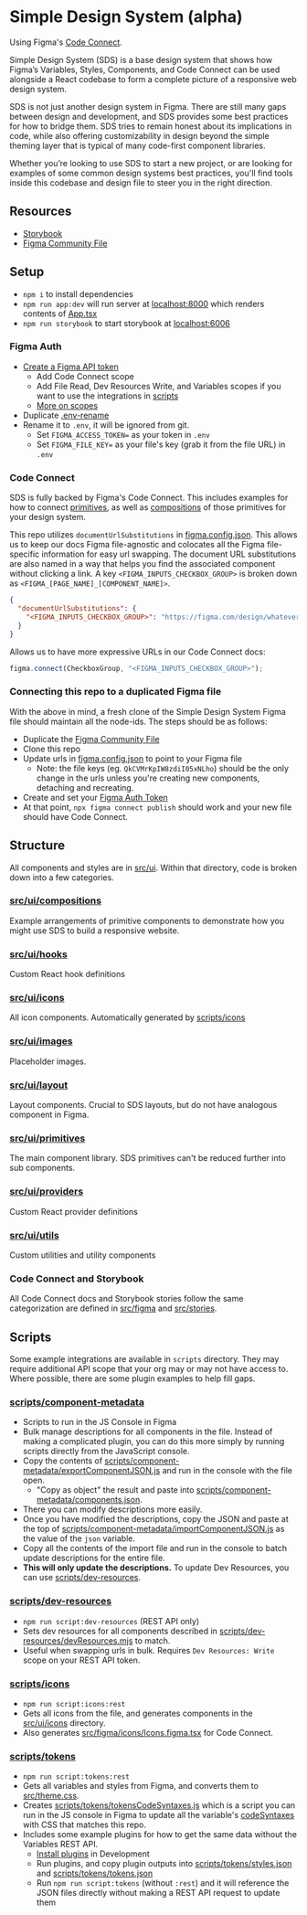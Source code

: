 # Simple Design System (alpha)

Using Figma's [Code Connect](https://github.com/figma/code-connect).

Simple Design System (SDS) is a base design system that shows how Figma’s Variables, Styles, Components, and Code Connect can be used alongside a React codebase to form a complete picture of a responsive web design system.

SDS is not just another design system in Figma. There are still many gaps between design and development, and SDS provides some best practices for how to bridge them. SDS tries to remain honest about its implications in code, while also offering customizability in design beyond the simple theming layer that is typical of many code-first component libraries.

Whether you’re looking to use SDS to start a new project, or are looking for examples of some common design systems best practices, you'll find tools inside this codebase and design file to steer you in the right direction.

## Resources

- [Storybook](https://figma.github.io/sds/storybook)
- [Figma Community File](https://www.figma.com/community/file/1380235722331273046/simple-design-system)

## Setup

- `npm i` to install dependencies
- `npm run app:dev` will run server at [localhost:8000](http://localhost:8000) which renders contents of [App.tsx](src/App.tsx)
- `npm run storybook` to start storybook at [localhost:6006](http://localhost:6006)

### Figma Auth

- [Create a Figma API token](https://www.figma.com/developers/api#authentication)
  - Add Code Connect scope
  - Add File Read, Dev Resources Write, and Variables scopes if you want to use the integrations in [scripts](./scripts/)
  - [More on scopes](https://www.figma.com/developers/api#authentication-scopes)
- Duplicate [.env-rename](./.env-rename)
- Rename it to `.env`, it will be ignored from git.
  - Set `FIGMA_ACCESS_TOKEN=` as your token in `.env`
  - Set `FIGMA_FILE_KEY=` as your file's key (grab it from the file URL) in `.env`

### Code Connect

SDS is fully backed by Figma's Code Connect. This includes examples for how to connect [primitives](./src/figma/primitives/), as well as [compositions](./src/figma/compositions/) of those primitives for your design system.

This repo utilizes `documentUrlSubstitutions` in [figma.config.json](./figma.config.json). This allows us to keep our docs Figma file-agnostic and colocates all the Figma file-specific information for easy url swapping. The document URL substitutions are also named in a way that helps you find the associated component without clicking a link. A key `<FIGMA_INPUTS_CHECKBOX_GROUP>` is broken down as `<FIGMA_[PAGE_NAME]_[COMPONENT_NAME]>`.

```json
{
  "documentUrlSubstitutions": {
    "<FIGMA_INPUTS_CHECKBOX_GROUP>": "https://figma.com/design/whatever?node-id=123-456"
  }
}
```

Allows us to have more expressive URLs in our Code Connect docs:

```js
figma.connect(CheckboxGroup, "<FIGMA_INPUTS_CHECKBOX_GROUP>");
```

### Connecting this repo to a duplicated Figma file

With the above in mind, a fresh clone of the Simple Design System Figma file should maintain all the node-ids. The steps should be as follows:

- Duplicate the [Figma Community File](https://www.figma.com/community/file/1380235722331273046/simple-design-system)
- Clone this repo
- Update urls in [figma.config.json](./figma.config.json) to point to your Figma file
  - Note: the file keys (eg. `QkCVMrKpIW8zdiI05xNLho`) should be the only change in the urls unless you're creating new components, detaching and recreating.
- Create and set your [Figma Auth Token](#figma-auth)
- At that point, `npx figma connect publish` should work and your new file should have Code Connect.

## Structure

All components and styles are in [src/ui](./src/ui). Within that directory, code is broken down into a few categories.

### [src/ui/compositions](./src/ui/compositions/)

Example arrangements of primitive components to demonstrate how you might use SDS to build a responsive website.

### [src/ui/hooks](./src/ui/hooks/)

Custom React hook definitions

### [src/ui/icons](./src/ui/icons/)

All icon components. Automatically generated by [scripts/icons](./scripts/icons)

### [src/ui/images](./src/ui/images/)

Placeholder images.

### [src/ui/layout](./src/ui/layout/)

Layout components. Crucial to SDS layouts, but do not have analogous component in Figma.

### [src/ui/primitives](./src/ui/primitives/)

The main component library. SDS primitives can't be reduced further into sub components.

### [src/ui/providers](./src/ui/providers/)

Custom React provider definitions

### [src/ui/utils](./src/ui/utils/)

Custom utilities and utility components

### Code Connect and Storybook

All Code Connect docs and Storybook stories follow the same categorization are defined in [src/figma](./src/figma) and [src/stories](./src/stories).

## Scripts

Some example integrations are available in `scripts` directory. They may require additional API scope that your org may or may not have access to. Where possible, there are some plugin examples to help fill gaps.

### [scripts/component-metadata](./scripts/component-metadata)

- Scripts to run in the JS Console in Figma
- Bulk manage descriptions for all components in the file. Instead of making a complicated plugin, you can do this more simply by running scripts directly from the JavaScript console.
- Copy the contents of [scripts/component-metadata/exportComponentJSON.js](./scripts/component-metadata/exportComponentJSON.js) and run in the console with the file open.
  - "Copy as object" the result and paste into [scripts/component-metadata/components.json](./scripts/component-metadata/components.json).
- There you can modify descriptions more easily.
- Once you have modified the descriptions, copy the JSON and paste at the top of [scripts/component-metadata/importComponentJSON.js](./scripts/component-metadata/importComponentJSON.js) as the value of the `json` variable.
- Copy all the contents of the import file and run in the console to batch update descriptions for the entire file.
- **This will only update the descriptions.** To update Dev Resources, you can use [scripts/dev-resources](#scriptsdev-resources).

### [scripts/dev-resources](./scripts/dev-resources)

- `npm run script:dev-resources` (REST API only)
- Sets dev resources for all components described in [scripts/dev-resources/devResources.mjs](./scripts/dev-resources/devResources.mjs) to match.
- Useful when swapping urls in bulk. Requires `Dev Resources: Write` scope on your REST API token.

### [scripts/icons](./scripts/icons)

- `npm run script:icons:rest`
- Gets all icons from the file, and generates components in the [src/ui/icons](./src/ui/icons) directory.
- Also generates [src/figma/icons/Icons.figma.tsx](./src/figma/icons/Icons.figma.tsx) for Code Connect.

### [scripts/tokens](./scripts/tokens)

- `npm run script:tokens:rest`
- Gets all variables and styles from Figma, and converts them to [src/theme.css](./src/theme.css).
- Creates [scripts/tokens/tokensCodeSyntaxes.js](./scripts/tokens/tokensCodeSyntaxes.js) which is a script you can run in the JS console in Figma to update all the variable's [codeSyntaxes](https://www.figma.com/plugin-docs/api/Variable/#codesyntax) with CSS that matches this repo.
- Includes some example plugins for how to get the same data without the Variables REST API.
  - [Install plugins](https://www.figma.com/plugin-docs/plugin-quickstart-guide/) in Development
  - Run plugins, and copy plugin outputs into [scripts/tokens/styles.json](./scripts/tokens/styles.json) and [scripts/tokens/tokens.json](./scripts/tokens/tokens.json)
  - Run `npm run script:tokens` (without `:rest`) and it will reference the JSON files directly without making a REST API request to update them
